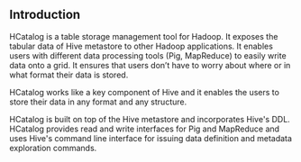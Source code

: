 ## Introduction
HCatalog is a table storage management tool for Hadoop. It exposes the tabular data of Hive metastore to other Hadoop applications. It enables users with different data processing tools (Pig, MapReduce) to easily write data onto a grid. It ensures that users don’t have to worry about where or in what format their data is stored.

HCatalog works like a key component of Hive and it enables the users to store their data in any format and any structure.


HCatalog is built on top of the Hive metastore and incorporates Hive's DDL. HCatalog provides read and write interfaces for Pig and MapReduce and uses Hive's command line interface for issuing data definition and metadata exploration commands.
